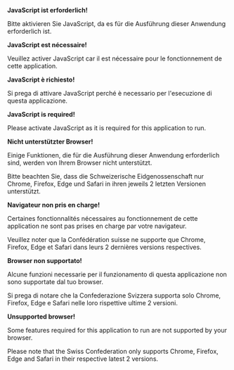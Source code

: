 <!--
                                Source URL: https://eportal.admin.ch
                                Page ID: 5
                                -->

                                



**JavaScript ist erforderlich!**

 Bitte aktivieren Sie JavaScript, da es für die Ausführung dieser
 Anwendung erforderlich ist.
 




**JavaScript est nécessaire!**

 Veuillez activer JavaScript car il est nécessaire pour le
 fonctionnement de cette application.
 




**JavaScript è richiesto!**

 Si prega di attivare JavaScript perché è necessario per l'esecuzione
 di questa applicazione.
 




**JavaScript is required!**

 Please activate JavaScript as it is required for this application to
 run.
 








**Nicht unterstützter Browser!**

 Einige Funktionen, die für die Ausführung dieser Anwendung
 erforderlich sind, werden von Ihrem Browser nicht unterstützt.
 



 Bitte beachten Sie, dass die Schweizerische Eidgenossenschaft nur
 Chrome, Firefox, Edge und Safari in ihren jeweils 2 letzten
 Versionen unterstützt.
 




**Navigateur non pris en charge!**

 Certaines fonctionnalités nécessaires au fonctionnement de cette
 application ne sont pas prises en charge par votre navigateur.
 



 Veuillez noter que la Confédération suisse ne supporte que Chrome,
 Firefox, Edge et Safari dans leurs 2 dernières versions respectives.
 




**Browser non supportato!**

 Alcune funzioni necessarie per il funzionamento di questa
 applicazione non sono supportate dal tuo browser.
 



 Si prega di notare che la Confederazione Svizzera supporta solo
 Chrome, Firefox, Edge e Safari nelle loro rispettive ultime 2
 versioni.
 




**Unsupported browser!**

 Some features required for this application to run are not supported
 by your browser.
 



 Please note that the Swiss Confederation only supports Chrome,
 Firefox, Edge and Safari in their respective latest 2 versions.
 






